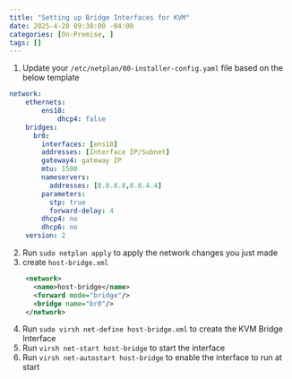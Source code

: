 ```yaml
---
title: "Setting up Bridge Interfaces for KVM"
date: 2025-4-20 09:30:00 -04:00
categories: [On-Premise, ]
tags: []
---
```

1. Update your `/etc/netplan/00-installer-config.yaml` file based on the below template
``` yml
network:
    ethernets:
        ens18:
            dhcp4: false
    bridges:
      br0:
        interfaces: [ens18]
        addresses: [Interface IP/Subnet]
        gateway4: gateway IP
        mtu: 1500
        nameservers:
          addresses: [8.8.8.8,8.8.4.4]
        parameters:
          stp: true
          forward-delay: 4
        dhcp4: no
        dhcp6: no
    version: 2
```

2. Run `sudo netplan apply` to apply the network changes you just made
3. create `host-bridge.xml`
``` xml
    <network>
      <name>host-bridge</name>
      <forward mode="bridge"/>
      <bridge name="br0"/>
    </network>
```

4. Run `sudo virsh net-define host-bridge.xml` to create the KVM Bridge Interface
5. Run `virsh net-start host-bridge` to start the interface
6. Run `virsh net-autostart host-bridge` to enable the interface to run at start